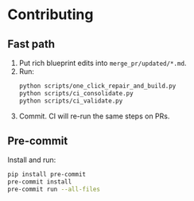 # Contributing

## Fast path
1. Put rich blueprint edits into `merge_pr/updated/*.md`.
2. Run:
   ```bash
   python scripts/one_click_repair_and_build.py
   python scripts/ci_consolidate.py
   python scripts/ci_validate.py
   ```
3. Commit. CI will re-run the same steps on PRs.

## Pre-commit
Install and run:
```bash
pip install pre-commit
pre-commit install
pre-commit run --all-files
```
